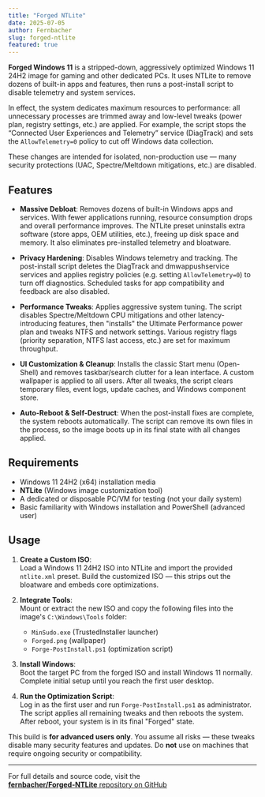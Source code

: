 ```yaml
---
title: "Forged NTLite"
date: 2025-07-05
author: Fernbacher
slug: forged-ntlite
featured: true
---
```


**Forged Windows 11** is a stripped-down, aggressively optimized Windows 11 24H2 image for gaming and other dedicated PCs. It uses NTLite to remove dozens of built-in apps and features, then runs a post-install script to disable telemetry and system services.

In effect, the system dedicates maximum resources to performance: all unnecessary processes are trimmed away and low-level tweaks (power plan, registry settings, etc.) are applied. For example, the script stops the “Connected User Experiences and Telemetry” service (DiagTrack) and sets the `AllowTelemetry=0` policy to cut off Windows data collection.

These changes are intended for isolated, non-production use — many security protections (UAC, Spectre/Meltdown mitigations, etc.) are disabled.

## Features

- **Massive Debloat**: Removes dozens of built-in Windows apps and services. With fewer applications running, resource consumption drops and overall performance improves. The NTLite preset uninstalls extra software (store apps, OEM utilities, etc.), freeing up disk space and memory. It also eliminates pre-installed telemetry and bloatware.

- **Privacy Hardening**: Disables Windows telemetry and tracking. The post-install script deletes the DiagTrack and dmwappushservice services and applies registry policies (e.g. setting `AllowTelemetry=0`) to turn off diagnostics. Scheduled tasks for app compatibility and feedback are also disabled.

- **Performance Tweaks**: Applies aggressive system tuning. The script disables Spectre/Meltdown CPU mitigations and other latency-introducing features, then "installs" the Ultimate Performance power plan and tweaks NTFS and network settings. Various registry flags (priority separation, NTFS last access, etc.) are set for maximum throughput.

- **UI Customization & Cleanup**: Installs the classic Start menu (Open-Shell) and removes taskbar/search clutter for a lean interface. A custom wallpaper is applied to all users. After all tweaks, the script clears temporary files, event logs, update caches, and Windows component store.

- **Auto-Reboot & Self-Destruct**: When the post-install fixes are complete, the system reboots automatically. The script can remove its own files in the process, so the image boots up in its final state with all changes applied.

## Requirements

- Windows 11 24H2 (x64) installation media  
- **NTLite** (Windows image customization tool)  
- A dedicated or disposable PC/VM for testing (not your daily system)  
- Basic familiarity with Windows installation and PowerShell (advanced user)

## Usage

1. **Create a Custom ISO**:  
   Load a Windows 11 24H2 ISO into NTLite and import the provided `ntlite.xml` preset. Build the customized ISO — this strips out the bloatware and embeds core optimizations.

2. **Integrate Tools**:  
   Mount or extract the new ISO and copy the following files into the image's `C:\Windows\Tools` folder:
   - `MinSudo.exe` (TrustedInstaller launcher)
   - `Forged.png` (wallpaper)
   - `Forge-PostInstall.ps1` (optimization script)

3. **Install Windows**:  
   Boot the target PC from the forged ISO and install Windows 11 normally. Complete initial setup until you reach the first user desktop.

4. **Run the Optimization Script**:  
   Log in as the first user and run `Forge-PostInstall.ps1` as administrator. The script applies all remaining tweaks and then reboots the system. After reboot, your system is in its final "Forged" state.

 This build is **for advanced users only**. You assume all risks — these tweaks disable many security features and updates. Do **not** use on machines that require ongoing security or compatibility.

---

For full details and source code, visit the  
[**fernbacher/Forged-NTLite** repository on GitHub](https://github.com/fernbacher/Forged-NTLite)
